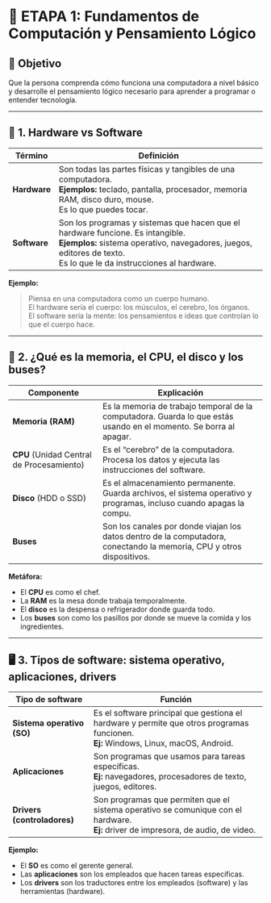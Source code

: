 
# 🧭 ETAPA 1: Fundamentos de Computación y Pensamiento Lógico

## 📌 Objetivo
Que la persona comprenda cómo funciona una computadora a nivel básico y desarrolle el pensamiento lógico necesario para aprender a programar o entender tecnología.

---

## 🔧 1. Hardware vs Software

| Término   | Definición |
|-----------|------------|
| **Hardware** | Son todas las partes físicas y tangibles de una computadora. <br>**Ejemplos:** teclado, pantalla, procesador, memoria RAM, disco duro, mouse. <br>Es lo que puedes tocar. |
| **Software** | Son los programas y sistemas que hacen que el hardware funcione. Es intangible. <br>**Ejemplos:** sistema operativo, navegadores, juegos, editores de texto. <br>Es lo que le da instrucciones al hardware. |

**Ejemplo:**
> Piensa en una computadora como un cuerpo humano. <br>
> El hardware sería el cuerpo: los músculos, el cerebro, los órganos. <br>
> El software sería la mente: los pensamientos e ideas que controlan lo que el cuerpo hace.

---

## 💾 2. ¿Qué es la memoria, el CPU, el disco y los buses?

| Componente         | Explicación |
|--------------------|-------------|
| **Memoria (RAM)**  | Es la memoria de trabajo temporal de la computadora. Guarda lo que estás usando en el momento. Se borra al apagar. |
| **CPU** (Unidad Central de Procesamiento) | Es el “cerebro” de la computadora. Procesa los datos y ejecuta las instrucciones del software. |
| **Disco** (HDD o SSD) | Es el almacenamiento permanente. Guarda archivos, el sistema operativo y programas, incluso cuando apagas la compu. |
| **Buses**          | Son los canales por donde viajan los datos dentro de la computadora, conectando la memoria, CPU y otros dispositivos. |

**Metáfora:**

- El **CPU** es como el chef.
- La **RAM** es la mesa donde trabaja temporalmente.
- El **disco** es la despensa o refrigerador donde guarda todo.
- Los **buses** son como los pasillos por donde se mueve la comida y los ingredientes.

---

## 🖥️ 3. Tipos de software: sistema operativo, aplicaciones, drivers

| Tipo de software         | Función |
|-------------------------|---------|
| **Sistema operativo (SO)** | Es el software principal que gestiona el hardware y permite que otros programas funcionen. <br>**Ej:** Windows, Linux, macOS, Android. |
| **Aplicaciones**           | Son programas que usamos para tareas específicas. <br>**Ej:** navegadores, procesadores de texto, juegos, editores. |
| **Drivers (controladores)**| Son programas que permiten que el sistema operativo se comunique con el hardware. <br>**Ej:** driver de impresora, de audio, de video. |

**Ejemplo:**

- El **SO** es como el gerente general.
- Las **aplicaciones** son los empleados que hacen tareas específicas.
- Los **drivers** son los traductores entre los empleados (software) y las herramientas (hardware).